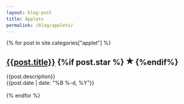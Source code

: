 ```yaml
---
layout: blog-post
title: Applets
permalink: /blog/applets/
---
```



{% for post in site.categories["applet"] %}

<h2>
    <a href = "{{post.link}}"> {{post.title}}</a> {%if post.star %} <img src="/assets/images/star.jpg"> {%endif%}
</h2><div class="blog-index"> {{post.description}}

<div class="gray">
    {{post.date | date: "%B %-d, %Y"}}
</div>
<br />

</div>
{% endfor %}
